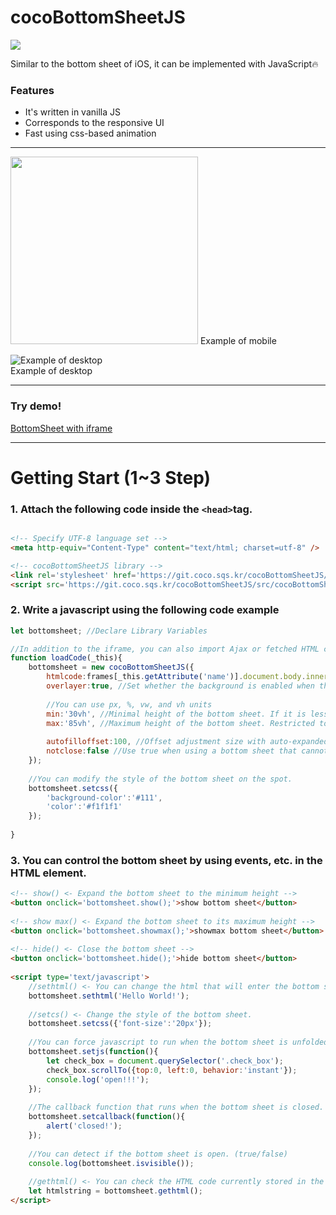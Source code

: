 # cocoBottomSheetJS
<img src="https://img.shields.io/github/size/squarehacker/cocoBottomSheetJS/src/cocoBottomSheetJS.js"/>
   
Similar to the bottom sheet of iOS, it can be implemented with JavaScript🔥
   
### Features  
   
- It's written in vanilla JS
- Corresponds to the responsive UI
- Fast using css-based animation
   
------  
   
   
<img src="https://user-images.githubusercontent.com/101985768/177700975-3a01a5f5-7a1c-45f6-8ebc-aeba68f301de.gif"  width="300"/>   
Example of mobile   
   
![Example of desktop](https://user-images.githubusercontent.com/101985768/177701035-3c437217-79f8-4059-9488-5428276171b2.gif)  
Example of desktop   
  
   
------   
   
### Try demo!
  
[BottomSheet with iframe](https://git.coco.sqs.kr/cocoBottomSheetJS/example/)  
  
------  
  
# Getting Start (1~3 Step)  
  
### 1. Attach the following code inside the ```<head>```tag.
```html

<!-- Specify UTF-8 language set -->
<meta http-equiv="Content-Type" content="text/html; charset=utf-8" />

<!-- cocoBottomSheetJS library -->
<link rel='stylesheet' href='https://git.coco.sqs.kr/cocoBottomSheetJS/src/cocoBottomSheetJS.css'>
<script src='https://git.coco.sqs.kr/cocoBottomSheetJS/src/cocoBottomSheetJS.js'></script>

```
   
### 2. Write a javascript using the following code example
```javascript
let bottomsheet; //Declare Library Variables

//In addition to the iframe, you can also import Ajax or fetched HTML codes.
function loadCode(_this){
	bottomsheet = new cocoBottomSheetJS({
		htmlcode:frames[_this.getAttribute('name')].document.body.innerHTML, //HTML code
		overlayer:true, //Set whether the background is enabled when the bottom sheet is turned on
		
		//You can use px, %, vw, and vh units
		min:'30vh', //Minimal height of the bottom sheet. If it is less than this height, it will close automatically.
		max:'85vh', //Maximum height of the bottom sheet. Restricted to no higher than this height.
		
		autofilloffset:100, //Offset adjustment size with auto-expanded, auto-close enabled
		notclose:false //Use true when using a bottom sheet that cannot be closed
	});
	
	//You can modify the style of the bottom sheet on the spot.
	bottomsheet.setcss({
		'background-color':'#111',
		'color':'#f1f1f1'
	});
	
}
```
   
### 3. You can control the bottom sheet by using events, etc. in the HTML element.
```html
<!-- show() <- Expand the bottom sheet to the minimum height -->
<button onclick='bottomsheet.show();'>show bottom sheet</button>
  
<!-- show max() <- Expand the bottom sheet to its maximum height -->
<button onclick='bottomsheet.showmax();'>showmax bottom sheet</button>
  
<!-- hide() <- Close the bottom sheet -->
<button onclick='bottomsheet.hide();'>hide bottom sheet</button>
  
<script type='text/javascript'>
	//sethtml() <- You can change the html that will enter the bottom sheet later.  
	bottomsheet.sethtml('Hello World!');
	  
	//setcs() <- Change the style of the bottom sheet.  
	bottomsheet.setcss({'font-size':'20px'});  
	
	//You can force javascript to run when the bottom sheet is unfolded. Same role as callback function
	bottomsheet.setjs(function(){
		let check_box = document.querySelector('.check_box');
		check_box.scrollTo({top:0, left:0, behavior:'instant'});
		console.log('open!!!');
	});
	
	//The callback function that runs when the bottom sheet is closed.
	bottomsheet.setcallback(function(){
		alert('closed!');
	});
	
	//You can detect if the bottom sheet is open. (true/false)
	console.log(bottomsheet.isvisible());
	
	//gethtml() <- You can check the HTML code currently stored in the bottom sheet.
	let htmlstring = bottomsheet.gethtml();
</script>
```